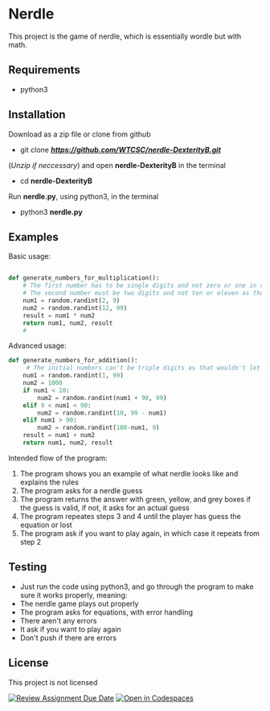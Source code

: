 # Nerdle

This project is the game of nerdle, which is essentially wordle but with math.


## Requirements

* python3


## Installation

Download as a zip file or clone from github
* git clone **_https://github.com/WTCSC/nerdle-DexterityB.git_**

(_Unzip if neccessary_) and open **nerdle-DexterityB** in the terminal
* cd **nerdle-DexterityB**

Run **nerdle.py**, using python3, in the terminal
* python3 **nerdle.py**


## Examples

Basic usage:

```python

def generate_numbers_for_multiplication():
    # The first number has to be single digits and not zero or one in order to create an 8 character equation
    # The second number must be two digits and not ten or eleven as those can't create a three character result
    num1 = random.randint(2, 9)
    num2 = random.randint(12, 99)
    result = num1 * num2
    return num1, num2, result
    # 
```


Advanced usage:

```python
def generate_numbers_for_addition():
     # The initial numbers can't be triple digits as that wouldn't let the equation be 8 characters
    num1 = random.randint(1, 99)
    num2 = 1000
    if num1 < 10:
        num2 = random.randint(num1 + 90, 99)
    elif 9 < num1 < 90:
        num2 = random.randint(10, 99 - num1)
    elif num1 > 90:
        num2 = random.randint(100-num1, 9)
    result = num1 + num2
    return num1, num2, result
```


Intended flow of the program:
1. The program shows you an example of what nerdle looks like and explains the rules
2. The program asks for a nerdle guess
3. The program returns the answer with green, yellow, and grey boxes if the guess is valid, if not, it asks for an actual guess
4. The program repeates steps 3 and 4 until the player has guess the equation or lost
5. The program ask if you want to play again, in which case it repeats from step 2


## Testing

* Just run the code using python3, and go through the program to make sure it works properly, meaning:
 * The nerdle game plays out properly
 * The program asks for equations, with error handling
 * There aren't any errors
 * It ask if you want to play again
* Don't push if there are errors


## License

This project is not licensed


[![Review Assignment Due Date](https://classroom.github.com/assets/deadline-readme-button-22041afd0340ce965d47ae6ef1cefeee28c7c493a6346c4f15d667ab976d596c.svg)](https://classroom.github.com/a/Tm7PdKHd)
[![Open in Codespaces](https://classroom.github.com/assets/launch-codespace-2972f46106e565e64193e422d61a12cf1da4916b45550586e14ef0a7c637dd04.svg)](https://classroom.github.com/open-in-codespaces?assignment_repo_id=20879479)
<!-- 
   Assignment Notes:
   - To run the game, execute `python3 nerdle.py` in the terminal.
   - Your task is to implement the equation generation functions in `equation_generator.py` and the solution validator in `game_engine.py`.
   - Don't forget to import your modules.
   - PAY ATTENTION TO THE TODO COMMENTS IN THE CODE.
   - Each function has comments detailing its purpose and requirements.
   - Code is automatically tested *every time* you push changes to GitHub.
-->
